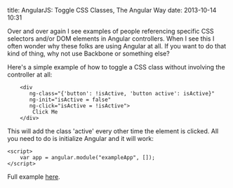 title: AngularJS: Toggle CSS Classes, The Angular Way
date: 2013-10-14 10:31

Over and over again I see examples of people referencing specific CSS selectors and/or DOM elements in Angular controllers. When I see this I
often wonder why these folks are using Angular at all. If you want to do that kind of thing, why not use Backbone or something else?

Here's a simple example of how to toggle a CSS class without involving the controller at all:

```
    <div
       ng-class="{'button': !isActive, 'button active': isActive}"
       ng-init="isActive = false"
       ng-click="isActive = !isActive">
        Click Me
    </div>
```
This will add the class 'active' every other time the element is clicked. All you need to do is initialize Angular and it will work:

```
<script>
    var app = angular.module("exampleApp", []);
</script>
```
Full example [here](https://github.com/MandarinConLaBarba/angular-examples/tree/master/toggle-css).


